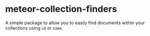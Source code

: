 # meteor-collection-finders
A simple package to allow you to easily find documents within your collections using `id` or `name`.
